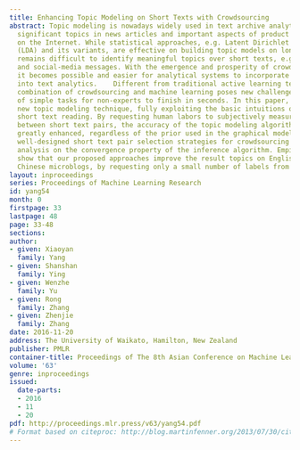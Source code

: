 ```yaml
---
title: Enhancing Topic Modeling on Short Texts with Crowdsourcing
abstract: Topic modeling is nowadays widely used in text archive analytics, to find
  significant topics in news articles and important aspects of product comments available
  on the Internet. While statistical approaches, e.g. Latent Dirichlet Allocation
  (LDA) and its variants, are effective on building topic models on long texts, it
  remains difficult to identify meaningful topics over short texts, e.g. news titles
  and social-media messages. With the emergence and prosperity of crowdsourcing platforms,
  it becomes possible and easier for analytical systems to incorporate human intelligence
  into text analytics.    Different from traditional active learning techniques, the
  combination of crowdsourcing and machine learning poses new challenges on the design
  of simple tasks for non-experts to finish in seconds. In this paper, we design a
  new topic modeling technique, fully exploiting the basic intuitions of humans on
  short text reading. By requesting human labors to subjectively measure the similarity
  between short text pairs, the accuracy of the topic modeling algorithms could be
  greatly enhanced, regardless of the prior used in the graphical model. We present
  well-designed short text pair selection strategies for crowdsourcing and provide
  analysis on the convergence property of the inference algorithm. Empirical studies
  show that our proposed approaches improve the result topics on English tweets and
  Chinese microblogs, by requesting only a small number of labels from crowd.
layout: inproceedings
series: Proceedings of Machine Learning Research
id: yang54
month: 0
firstpage: 33
lastpage: 48
page: 33-48
sections: 
author:
- given: Xiaoyan
  family: Yang
- given: Shanshan
  family: Ying
- given: Wenzhe
  family: Yu
- given: Rong
  family: Zhang
- given: Zhenjie
  family: Zhang
date: 2016-11-20
address: The University of Waikato, Hamilton, New Zealand
publisher: PMLR
container-title: Proceedings of The 8th Asian Conference on Machine Learning
volume: '63'
genre: inproceedings
issued:
  date-parts:
  - 2016
  - 11
  - 20
pdf: http://proceedings.mlr.press/v63/yang54.pdf
# Format based on citeproc: http://blog.martinfenner.org/2013/07/30/citeproc-yaml-for-bibliographies/
---
```


